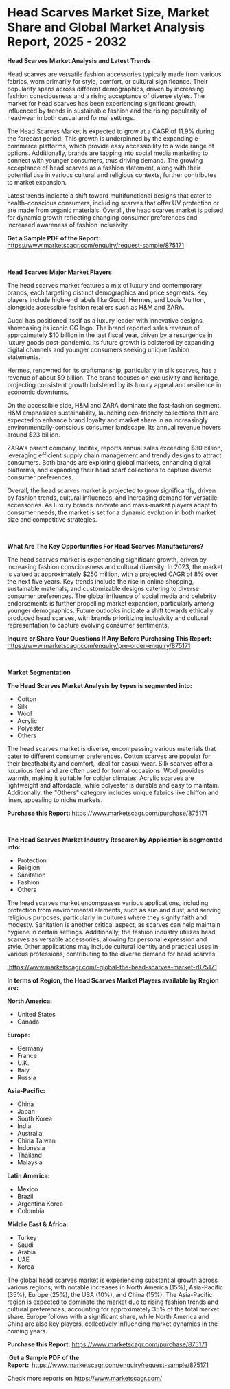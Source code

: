<p><h1>Head Scarves Market Size, Market Share and Global Market Analysis Report, 2025 - 2032</h1></p><p><strong>Head Scarves Market Analysis and Latest Trends</strong></p>
<p><p>Head scarves are versatile fashion accessories typically made from various fabrics, worn primarily for style, comfort, or cultural significance. Their popularity spans across different demographics, driven by increasing fashion consciousness and a rising acceptance of diverse styles. The market for head scarves has been experiencing significant growth, influenced by trends in sustainable fashion and the rising popularity of headwear in both casual and formal settings.</p><p>The Head Scarves Market is expected to grow at a CAGR of 11.9% during the forecast period. This growth is underpinned by the expanding e-commerce platforms, which provide easy accessibility to a wide range of options. Additionally, brands are tapping into social media marketing to connect with younger consumers, thus driving demand. The growing acceptance of head scarves as a fashion statement, along with their potential use in various cultural and religious contexts, further contributes to market expansion.</p><p>Latest trends indicate a shift toward multifunctional designs that cater to health-conscious consumers, including scarves that offer UV protection or are made from organic materials. Overall, the head scarves market is poised for dynamic growth reflecting changing consumer preferences and increased awareness of fashion inclusivity.</p></p>
<p><strong>Get a Sample PDF of the Report:&nbsp;</strong> <a href="https://www.marketscagr.com/enquiry/request-sample/875171?utm_campaign=2653&utm_medium=2&utm_source=Github&utm_content=ia&utm_term=21032025&utm_id=head-scarves">https://www.marketscagr.com/enquiry/request-sample/875171</a></p>
<p>&nbsp;</p>
<p><strong>Head Scarves Major Market Players</strong></p>
<p><p>The head scarves market features a mix of luxury and contemporary brands, each targeting distinct demographics and price segments. Key players include high-end labels like Gucci, Hermes, and Louis Vuitton, alongside accessible fashion retailers such as H&M and ZARA. </p><p>Gucci has positioned itself as a luxury leader with innovative designs, showcasing its iconic GG logo. The brand reported sales revenue of approximately $10 billion in the last fiscal year, driven by a resurgence in luxury goods post-pandemic. Its future growth is bolstered by expanding digital channels and younger consumers seeking unique fashion statements.</p><p>Hermes, renowned for its craftsmanship, particularly in silk scarves, has a revenue of about $9 billion. The brand focuses on exclusivity and heritage, projecting consistent growth bolstered by its luxury appeal and resilience in economic downturns.</p><p>On the accessible side, H&M and ZARA dominate the fast-fashion segment. H&M emphasizes sustainability, launching eco-friendly collections that are expected to enhance brand loyalty and market share in an increasingly environmentally-conscious consumer landscape. Its annual revenue hovers around $23 billion. </p><p>ZARA's parent company, Inditex, reports annual sales exceeding $30 billion, leveraging efficient supply chain management and trendy designs to attract consumers. Both brands are exploring global markets, enhancing digital platforms, and expanding their head scarf collections to capture diverse consumer preferences.</p><p>Overall, the head scarves market is projected to grow significantly, driven by fashion trends, cultural influences, and increasing demand for versatile accessories. As luxury brands innovate and mass-market players adapt to consumer needs, the market is set for a dynamic evolution in both market size and competitive strategies.</p></p>
<p>&nbsp;</p>
<p><strong>What Are The Key Opportunities For Head Scarves Manufacturers?</strong></p>
<p><p>The head scarves market is experiencing significant growth, driven by increasing fashion consciousness and cultural diversity. In 2023, the market is valued at approximately $250 million, with a projected CAGR of 8% over the next five years. Key trends include the rise in online shopping, sustainable materials, and customizable designs catering to diverse consumer preferences. The global influence of social media and celebrity endorsements is further propelling market expansion, particularly among younger demographics. Future outlooks indicate a shift towards ethically produced head scarves, with brands prioritizing inclusivity and cultural representation to capture evolving consumer sentiments.</p></p>
<p><strong>Inquire or Share Your Questions If Any Before Purchasing This Report:</strong> <a href="https://www.marketscagr.com/enquiry/pre-order-enquiry/875171?utm_campaign=2653&utm_medium=2&utm_source=Github&utm_content=ia&utm_term=21032025&utm_id=head-scarves">https://www.marketscagr.com/enquiry/pre-order-enquiry/875171</a></p>
<p>&nbsp;</p>
<p><strong>Market Segmentation</strong></p>
<p><strong>The Head Scarves Market Analysis by types is segmented into:</strong></p>
<p><ul><li>Cotton</li><li>Silk</li><li>Wool</li><li>Acrylic</li><li>Polyester</li><li>Others</li></ul></p>
<p><p>The head scarves market is diverse, encompassing various materials that cater to different consumer preferences. Cotton scarves are popular for their breathability and comfort, ideal for casual wear. Silk scarves offer a luxurious feel and are often used for formal occasions. Wool provides warmth, making it suitable for colder climates. Acrylic scarves are lightweight and affordable, while polyester is durable and easy to maintain. Additionally, the "Others" category includes unique fabrics like chiffon and linen, appealing to niche markets.</p></p>
<p><strong>Purchase this Report:&nbsp;</strong><a href="https://www.marketscagr.com/purchase/875171?utm_campaign=2653&utm_medium=2&utm_source=Github&utm_content=ia&utm_term=21032025&utm_id=head-scarves">https://www.marketscagr.com/purchase/875171</a></p>
<p>&nbsp;</p>
<p><strong>The Head Scarves Market Industry Research by Application is segmented into:</strong></p>
<p><ul><li>Protection</li><li>Religion</li><li>Sanitation</li><li>Fashion</li><li>Others</li></ul></p>
<p><p>The head scarves market encompasses various applications, including protection from environmental elements, such as sun and dust, and serving religious purposes, particularly in cultures where they signify faith and modesty. Sanitation is another critical aspect, as scarves can help maintain hygiene in certain settings. Additionally, the fashion industry utilizes head scarves as versatile accessories, allowing for personal expression and style. Other applications may include cultural identity and practical uses in various professions, contributing to the diverse demand for head scarves.</p></p>
<p><a href="https://www.marketscagr.com/-global-the-head-scarves-market-r875171?utm_campaign=2653&utm_medium=2&utm_source=Github&utm_content=ia&utm_term=21032025&utm_id=head-scarves">&nbsp;https://www.marketscagr.com/-global-the-head-scarves-market-r875171</a></p>
<p><strong>In terms of Region, the Head Scarves Market Players available by Region are:</strong></p>
<p>
    <p> <strong> North America: </strong>
        <ul>
            <li>United States</li>
            <li>Canada</li>
        </ul>
        </p> 
    <p> <strong> Europe: </strong>
        <ul>
            <li>Germany</li>
            <li>France</li>
            <li>U.K.</li>
            <li>Italy</li>
            <li>Russia</li>
        </ul>
        </p> 
    <p> <strong> Asia-Pacific: </strong>
        <ul>
            <li>China</li>
            <li>Japan</li>
            <li>South Korea</li>
            <li>India</li>
            <li>Australia</li>
            <li>China Taiwan</li>
            <li>Indonesia</li>
            <li>Thailand</li>
            <li>Malaysia</li>
        </ul>
        </p> 
    <p> <strong> Latin America: </strong>
        <ul>
            <li>Mexico</li>
            <li>Brazil</li>
            <li>Argentina Korea</li>
            <li>Colombia</li>
        </ul>
        </p> 
    <p> <strong> Middle East & Africa: </strong>
        <ul>
            <li>Turkey</li>
            <li>Saudi</li>
            <li>Arabia</li>
            <li>UAE</li>
            <li>Korea</li>
        </ul>
    </p>
    </p>
<p><p>The global head scarves market is experiencing substantial growth across various regions, with notable increases in North America (15%), Asia-Pacific (35%), Europe (25%), the USA (10%), and China (15%). The Asia-Pacific region is expected to dominate the market due to rising fashion trends and cultural preferences, accounting for approximately 35% of the total market share. Europe follows with a significant share, while North America and China are also key players, collectively influencing market dynamics in the coming years.</p></p>
<p><strong>Purchase this Report: </strong><a href="https://www.marketscagr.com/purchase/875171?utm_campaign=2653&utm_medium=2&utm_source=Github&utm_content=ia&utm_term=21032025&utm_id=head-scarves">https://www.marketscagr.com/purchase/875171</a></p>
<p>&nbsp;<strong>Get a Sample PDF of the Report:&nbsp;&nbsp;</strong><a href="https://www.marketscagr.com/enquiry/request-sample/875171?utm_campaign=2653&utm_medium=2&utm_source=Github&utm_content=ia&utm_term=21032025&utm_id=head-scarves">https://www.marketscagr.com/enquiry/request-sample/875171</a></p>
<p><strong></strong></p>
<p>Check more reports on <a href="https://www.marketscagr.com/?utm_campaign=2653&utm_medium=2&utm_source=Github&utm_content=ia&utm_term=21032025&utm_id=head-scarves">https://www.marketscagr.com/</a></p>